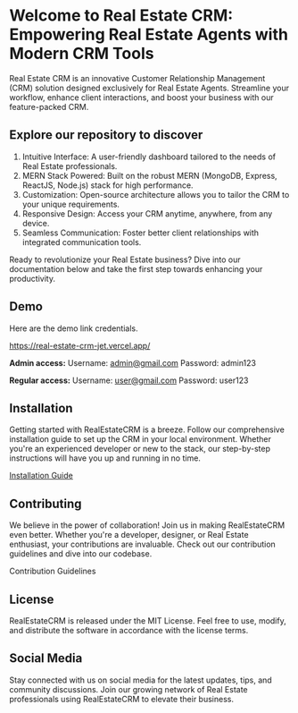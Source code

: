 # Welcome to Real Estate CRM: Empowering Real Estate Agents with Modern CRM Tools

Real Estate CRM is an innovative Customer Relationship Management (CRM) solution designed exclusively for Real Estate Agents. Streamline your workflow, enhance client interactions, and boost your business with our feature-packed CRM.

## **Explore our repository to discover**

1. Intuitive Interface: A user-friendly dashboard tailored to the needs of Real Estate professionals.
2. MERN Stack Powered: Built on the robust MERN (MongoDB, Express, ReactJS, Node.js) stack for high performance.
3. Customization: Open-source architecture allows you to tailor the CRM to your unique requirements.
4. Responsive Design: Access your CRM anytime, anywhere, from any device.
5. Seamless Communication: Foster better client relationships with integrated communication tools.

Ready to revolutionize your Real Estate business? Dive into our documentation below and take the first step towards enhancing your productivity.

## **Demo**

Here are the demo link credentials.

https://real-estate-crm-jet.vercel.app/

**Admin access:**
Username: admin@gmail.com
Password: admin123

**Regular access:**
Username: user@gmail.com
Password: user123

## **Installation**

Getting started with RealEstateCRM is a breeze. Follow our comprehensive installation guide to set up the CRM in your local environment. Whether you're an experienced developer or new to the stack, our step-by-step instructions will have you up and running in no time.

[Installation Guide](https://github.com/martinnav164/RealEstateCRM/discussions/2)

## **Contributing**

We believe in the power of collaboration! Join us in making RealEstateCRM even better. Whether you're a developer, designer, or Real Estate enthusiast, your contributions are invaluable. Check out our contribution guidelines and dive into our codebase.

Contribution Guidelines

## **License**

RealEstateCRM is released under the MIT License. Feel free to use, modify, and distribute the software in accordance with the license terms.

## **Social Media**

Stay connected with us on social media for the latest updates, tips, and community discussions. Join our growing network of Real Estate professionals using RealEstateCRM to elevate their business.
